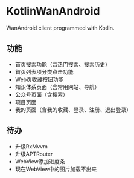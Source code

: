 # KotlinWanAndroid
WanAndroid client programmed with Kotlin.

## 功能
- 首页搜索功能（含热门搜索、搜索历史）
- 首页列表项分类点击功能
- Web页收藏按钮功能
- 知识体系页面（含常用网站、导航）
- 公众号页面（含搜索）
- 项目页面
- 我的页面（含我的收藏、登录、注册、退出登录）

## 待办
- 升级RxMvvm
- 升级APTRouter
- WebView添加进度条
- 现在WebView中的图片加载不出来
